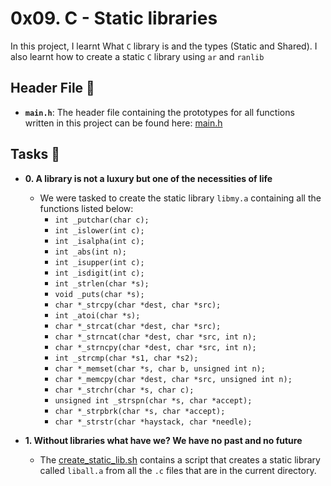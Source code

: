 # 0x09. C - Static libraries

In this project, I learnt What `C` library is and the types (Static and Shared). I also learnt how to create a static `C` library using `ar` and `ranlib`

## Header File :file_folder:

* **`main.h`**: The header file containing the prototypes for all functions written in this project can be found here: [main.h](./main.h)

## Tasks :page_with_curl:

* **0. A library is not a luxury but one of the necessities of life**
  * We were tasked to create the static library `libmy.a` containing all the functions listed below:
      * `int _putchar(char c);`
      * `int _islower(int c);`
      * `int _isalpha(int c);`
      * `int _abs(int n);`
      * `int _isupper(int c);`
      * `int _isdigit(int c);`
      * `int _strlen(char *s);`
      * `void _puts(char *s);`
      * `char *_strcpy(char *dest, char *src);`
      * `int _atoi(char *s);`
      * `char *_strcat(char *dest, char *src);`
      * `char *_strncat(char *dest, char *src, int n);`
      * `char *_strncpy(char *dest, char *src, int n);`
      * `int _strcmp(char *s1, char *s2);`
      * `char *_memset(char *s, char b, unsigned int n);`
      * `char *_memcpy(char *dest, char *src, unsigned int n);`
      * `char *_strchr(char *s, char c);`
      * `unsigned int _strspn(char *s, char *accept);`
      * `char *_strpbrk(char *s, char *accept);`
      * `char *_strstr(char *haystack, char *needle);`
  
* **1. Without libraries what have we? We have no past and no future**
  * The [create_static_lib.sh](./create_static_lib.sh) contains a script that creates a static library called `liball.a` from all the `.c` files that are in the current directory.
